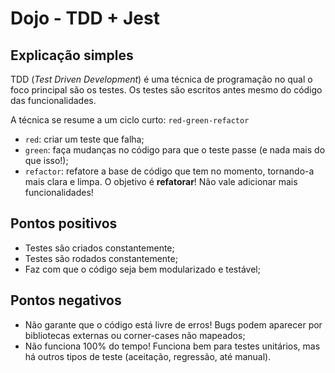 # Dojo - TDD + Jest

## Explicação simples

TDD (_Test Driven Development_) é uma técnica de programação no qual o foco principal são os testes. Os testes são escritos antes mesmo do código das funcionalidades.

A técnica se resume a um ciclo curto: `red-green-refactor`
- `red`: criar um teste que falha;
- `green`: faça mudanças no código para que o teste passe (e nada mais do que isso!);
- `refactor`: refatore a base de código que tem no momento, tornando-a mais clara e limpa. O objetivo é **refatorar**! Não vale adicionar mais funcionalidades!

## Pontos positivos

- Testes são criados constantemente;
- Testes são rodados constantemente;
- Faz com que o código seja bem modularizado e testável;

## Pontos negativos

- Não garante que o código está livre de erros! Bugs podem aparecer por bibliotecas externas ou corner-cases não mapeados;
- Não funciona 100% do tempo! Funciona bem para testes unitários, mas há outros tipos de teste (aceitação, regressão, até manual).
